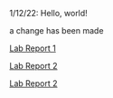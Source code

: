 1/12/22: Hello, world!

a change has been made

[Lab Report 1](lab-report-1-week-2.html)

[Lab Report 2](lab-report-2-week-4.html)

[Lab Report 2](lab-report-3-week-6.html)
